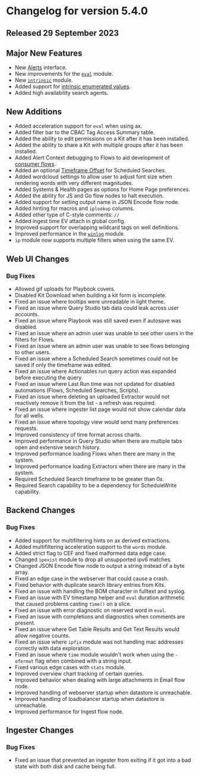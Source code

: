 # Changelog for version 5.4.0

## Released 29 September 2023

## Major New Features

* New [Alerts](/alerts/alerts) interface.
* New improvements for the [`eval`](/search/eval/eval) module.
* New [`intrinsic`](/search/intrinsic/intrinsic) module.
* Added support for [intrinsic enumerated values](intrinsic_enumerated_values).
* Added high availability search agents. 

## New Additions

* Added acceleration support for `eval` when using ax.
* Added filter bar to the CBAC Tag Access Summary table.
* Added the ability to edit permissions on a Kit after it has been installed.
* Added the ability to share a Kit with multiple groups after it has been installed.
* Added Alert Context debugging to Flows to aid development of <a href="/alerts/alerts.html#building-a-consumer-flow">consumer flows</a>.
* Added an optional <a href="/scripting/scheduledsearch.html#timeframe-offsets">Timeframe Offset</a> for Scheduled Searches.
* Added wordcloud settings to allow user to adjust font size when rendering words with very different magnitudes.
* Added Systems & Health pages as options for Home Page preferences.
* Added the ability for JS and Go flow nodes to halt execution.
* Added support for setting output name in JSON Encode flow node.
* Added hinting for macros and `iplookup` columns.
* Added other type of C-style comments: `//`
* Added ingest time EV attach in global config.
* Improved support for overlapping wildcard tags on well definitions.
* Improved performance in the [`winlog`](/search/winlog/winlog) module.
* `ip` module now supports multiple filters when using the same EV.

## Web UI Changes

### Bug Fixes

* Allowed gif uploads for Playbook covers.
* Disabled Kit Download when building a kit form is incomplete.
* Fixed an issue where tooltips were unreadable in light theme.
* Fixed an issue where Query Studio tab data could leak across user accounts.
* Fixed an issue where Playbook was still saved even if autosave was disabled.
* Fixed an issue where an admin user was unable to see other users in the filters for Flows.
* Fixed an issue where an admin user was unable to see flows belonging to other users.
* Fixed an issue where a Scheduled Search sometimes could not be saved if only the timeframe was edited.
* Fixed an issue where Actionables run query action was expanded before executing the query.
* Fixed an issue where Last Run time was not updated for disabled automations (Flows, Scheduled Searches, Scripts).
* Fixed an issue where deleting an uploaded Extractor would not reactively remove it from the list - a refresh was required.
* Fixed an issue where ingester list page would not show calendar data for all wells.
* Fixed an issue where topology view would send many preferences requests.
* Improved consistency of time format across charts.
* Improved performance in Query Studio when there are multiple tabs open and extensive search history.
* Improved performance loading Flows when there are many in the system.
* Improved performance loading Extractors when there are many in the system.
* Required Scheduled Search timeframe to be greater than 0s.
* Required Search capability to be a dependency for ScheduleWrite capability.

## Backend Changes

### Bug Fixes

* Added support for multifiltering hints on ax derived extractions.
* Added multifiltering acceleration support to the `words` module.
* Added strict flag to CEF and fixed malformed data edge case.
* Changed `ipexist` module to drop all unsupported ipv6 matches.
* Changed JSON Encode flow node to output a string instead of a byte array.
* Fixed an edge case in the webserver that could cause a crash.
* Fixed behavior with duplicate search library entries from Kits.
* Fixed an issue with handling the BOM character in fulltext and syslog.
* Fixed an issue with EV timestamp helper and `eval` duration arithmetic that caused problems casting `time()` on a slice.
* Fixed an issue with error diagnostic on reserved word in `eval`.
* Fixed an issue with completions and diagnostics when comments are present.
* Fixed an issue where Get Table Results and Get Text Results would allow negative counts.
* Fixed an issue where `ipfix` module was not handling mac addresses correctly with data exploration.
* Fixed an issue where `time` module wouldn't work when using the `-oformat` flag when combined with a string input.
* Fixed various edge cases with `stats` module.
* Improved overview chart tracking of certain queries.
* Improved behavior when dealing with large attachments in Email flow node.
* Improved handling of webserver startup when datastore is unreachable.
* Improved handling of loadbalancer startup when datastore is unreachable.
* Improved performance for Ingest flow node.

## Ingester Changes

### Bug Fixes

* Fixed an issue that prevented an ingester from exiting if it got into a bad state with both disk and cache being full.